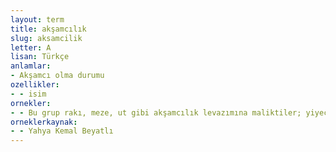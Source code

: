 ```yaml
---
layout: term
title: akşamcılık
slug: aksamcilik
letter: A
lisan: Türkçe
anlamlar:
- Akşamcı olma durumu
ozellikler:
- - isim
ornekler:
- - Bu grup rakı, meze, ut gibi akşamcılık levazımına maliktiler; yiyecekleri ve içecekleri boldu.
orneklerkaynak:
- - Yahya Kemal Beyatlı
---
```

